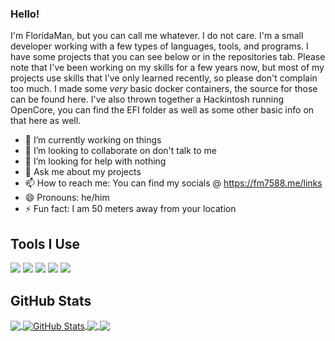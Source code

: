 ### Hello!
I'm FloridaMan, but you can call me whatever. I do not care. I'm a small developer working with a few types of languages, tools, and programs. I have some projects that you can see below or in the repositories tab. Please note that I've been working on my skills for a few years now, but most of my projects use skills that I've only learned recently, so please don't complain too much. I made some *very* basic docker containers, the source for those can be found here. I've also thrown together a Hackintosh running OpenCore, you can find the EFI folder as well as some other basic info on that here as well.


- 🔭 I’m currently working on things
- 👯 I’m looking to collaborate on don't talk to me
- 🤔 I’m looking for help with nothing
- 💬 Ask me about my projects
- 📫 How to reach me: You can find my socials @ https://fm7588.me/links
- 😄 Pronouns: he/him
- ⚡ Fun fact: I am 50 meters away from your location

## Tools I Use
![](https://img.shields.io/badge/OS-Linux-informational?style=flat&logo=linux&logoColor=white&color=2bbc8a)
![](https://img.shields.io/badge/Code-Python-informational?style=flat&logo=python&logoColor=white&color=2bbc8a)
![](https://img.shields.io/badge/Code-JavaScript-informational?style=flat&logo=javascript&logoColor=white&color=2bbc8a)
![](https://img.shields.io/badge/Shell-ZSH-informational?style=flat&logo=gnu-bash&logoColor=white&color=2bbc8a)
![](https://img.shields.io/badge/Tools-Docker-informational?style=flat&logo=docker&logoColor=white&color=2bbc8a)

## GitHub Stats

<a href="https://github.com/FloridaMan7588">
  <img align="center" src="https://github-readme-stats.vercel.app/api/top-langs/?username=FloridaMan7588&hide=java,html,tex&title_color=ffffff&text_color=c9cacc&icon_color=2bbc8a&bg_color=1d1f21&langs_count=3" />
</a>
<a href="https://github.com/FloridaMan7588">
  <img align="center" src="https://github-readme-stats.vercel.app/api?username=FloridaMan7588&show_icons=true&line_height=27&count_private=true&title_color=ffffff&text_color=c9cacc&icon_color=2bbc8a&bg_color=1d1f21" alt="GitHub Stats" />
</a>

<a href="https://github.com/FloridaMan7588/MacOS-efi">
  <img align="center" src="https://github-readme-stats.vercel.app/api/pin/?username=FloridaMan7588&repo=waterfox-flatpak&title_color=ffffff&text_color=c9cacc&icon_color=2bbc8a&bg_color=1d1f21" />
</a>


<a href="https://github.com/FloridaMan7588/floridaman7588.me">
  <img align="center" src="https://github-readme-stats.vercel.app/api/pin/?username=FloridaMan7588&repo=floridaman7588.me&title_color=ffffff&text_color=c9cacc&icon_color=2bbc8a&bg_color=1d1f21" />
</a>    

